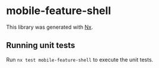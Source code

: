 # mobile-feature-shell

This library was generated with [Nx](https://nx.dev).

## Running unit tests

Run `nx test mobile-feature-shell` to execute the unit tests.
